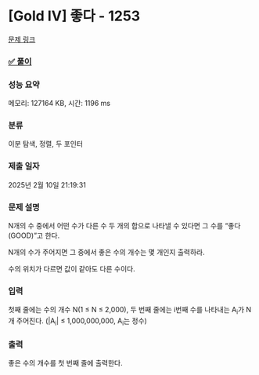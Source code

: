 # [Gold IV] 좋다 - 1253 

[문제 링크](https://www.acmicpc.net/problem/1253) 

### [ ✅ 풀이 ](https://github.com/Jy7733/Algorithm/blob/main/%EB%B0%B1%EC%A4%80/Gold/1253.%E2%80%85%EC%A2%8B%EB%8B%A4/solution.md)

### 성능 요약

메모리: 127164 KB, 시간: 1196 ms

### 분류

이분 탐색, 정렬, 두 포인터

### 제출 일자

2025년 2월 10일 21:19:31

### 문제 설명

<p>N개의 수 중에서 어떤 수가 다른 수 두 개의 합으로 나타낼 수 있다면 그 수를 “좋다(GOOD)”고 한다.</p>

<p>N개의 수가 주어지면 그 중에서 좋은 수의 개수는 몇 개인지 출력하라.</p>

<p>수의 위치가 다르면 값이 같아도 다른 수이다.</p>

### 입력 

 <p>첫째 줄에는 수의 개수 N(1 ≤ N ≤ 2,000), 두 번째 줄에는 i번째 수를 나타내는 A<sub>i</sub>가 N개 주어진다. (|A<sub>i</sub>| ≤ 1,000,000,000, A<sub>i</sub>는 정수)</p>

### 출력 

 <p>좋은 수의 개수를 첫 번째 줄에 출력한다.</p>

